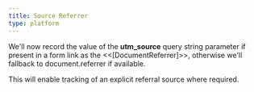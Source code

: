 ```yaml
---
title: Source Referrer
type: platform
---
```


We'll now record the value of the **utm_source** query string parameter if present in a form link as the &lt;&lt;[DocumentReferrer]&gt;&gt;, otherwise we'll fallback to document.referrer if available.

This will enable tracking of an explicit referral source where required.